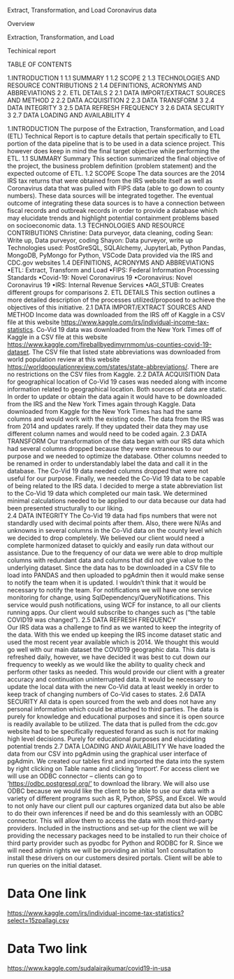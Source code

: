 Extract, Transformation, and Load Coronavirus data

Overview

Extraction,
Transformation, and Load

Techinical report

TABLE OF CONTENTS

1.INTRODUCTION	1
1.1 SUMMARY	1
1.2 SCOPE	2
1.3 TECHNOLOGIES AND RESOURCE CONTRIBUTIONS	2
1.4 DEFINITIONS, ACRONYMS AND ABBREVIATIONS	2
2. ETL DETAILS	2
2.1 DATA IMPORT/EXTRACT SOURCES AND METHOD	2
2.2 DATA ACQUISITION	2
2.3 DATA TRANSFORM	3
2.4 DATA INTEGRITY	3
2.5 DATA REFRESH FREQUENCY	3
2.6 DATA SECURITY	3
2.7 DATA LOADING AND AVAILABILITY	4

1.INTRODUCTION 
The purpose of the Extraction, Transformation, and Load (ETL) Technical Report is to capture details that pertain specifically to ETL portion of the data pipeline that is to be used in a data science project.  This however does keep in mind the final target objective while performing the ETL.
1.1 SUMMARY 
Summary This section summarized the final objective of the project, the business problem definition (problem statement) and the expected outcome of ETL. 
1.2 SCOPE 
Scope The data sources are the 2014 IRS tax returns that were obtained from the IRS website itself as well as Coronavirus data that was pulled with FIPS data (able to go down to county numbers). These data sources will be integrated together. The eventual outcome of integrating these data sources is to have a connection between fiscal records and outbreak records in order to provide a database which may elucidate trends and highlight potential containment problems based on socioeconomic data. 
1.3 TECHNOLOGIES AND RESOURCE CONTRIBUTIONS 
Christine: Data purveyor, data cleaning, coding
Sean: Write up, Data purveyor, coding
Shayon: Data purveyor, write up
Technologies used: PostGreSQL, SQLAlchemy, JupyterLab, Python Pandas, MongoDB,
PyMongo for Python, VSCode
Data provided via the IRS and CDC.gov websites
1.4 DEFINITIONS, ACRONYMS AND ABBREVIATIONS 
•ETL: Extract, Transform and Load 
•FIPS: Federal Information Processing Standards
•Covid-19: Novel Coronavirus 19
•Coronavirus: Novel Coronavirus 19
•IRS: Internal Revenue Services
•AGI_STUB: Creates different groups for comparisons
2. ETL DETAILS 
This section outlines a more detailed description of the processes utilized/proposed to achieve the objectives of this initiative. 
2.1 DATA IMPORT/EXTRACT SOURCES AND METHOD 
Income data was downloaded from the IRS off of Kaggle in a CSV file at this website https://www.kaggle.com/irs/individual-income-tax-statistics. Co-Vid 19 data was downloaded from the New York Times off of Kaggle in a CSV file at this website https://www.kaggle.com/fireballbyedimyrnmom/us-counties-covid-19-dataset. The CSV file that listed state abbreviations was downloaded from world population review at this website https://worldpopulationreview.com/states/state-abbreviations/. There are no restrictions on the CSV files from Kaggle.
2.2 DATA ACQUISITION 
Data for geographical location of Co-Vid 19 cases was needed along with income information related to geographical location. Both sources of data are static. In order to update or obtain the data again it would have to be downloaded from the IRS and the New York Times again through Kaggle. Data downloaded from Kaggle for the New York Times has had the same columns and would work with the existing code. The data from the IRS was from 2014 and updates rarely. If they updated their data they may use different column names and would need to be coded again. 
2.3 DATA TRANSFORM 
Our transformation of the data began with our IRS data which had several columns dropped because they were extraneous to our purpose and we needed to optimize the database. Other columns needed to be renamed in order to understandably label the data and call it in the database. The Co-Vid 19 data needed columns dropped that were not useful for our purpose. Finally, we needed the Co-Vid 19 data to be capable of being related to the IRS data. I decided to merge a state abbreviation list to the Co-Vid 19 data which completed our main task. We determined minimal calculations needed to be applied to our data because our data had been presented structurally to our liking.  
2.4 DATA INTEGRITY 
The Co-Vid 19 data had fips numbers that were not standardly used with decimal points after them. Also, there were N/As and unknowns in several columns in the Co-Vid data on the county level which we decided to drop completely. We believed our client would need a complete harmonized dataset to quickly and easily run data without our assistance. Due to the frequency of our data we were able to drop multiple columns with redundant data and columns that did not give value to the underlying dataset. Since the data has to be downloaded in a CSV file to load into PANDAS and then uploaded to pgAdmin then it would make sense to notify the team when it is updated. I wouldn’t think that it would be necessary to notify the team. For notifications we will have one service monitoring for change, using SqlDependency/QueryNotifications. This service would push notifications, using WCF for instance, to all our clients running apps. Our client would subscribe to changes such as (“the table COVID19 was changed”).
2.5 DATA REFRESH FREQUENCY  
Our IRS data was a challenge to find as we wanted to keep the integrity of the data. With this we ended up keeping the IRS income dataset static and used the most recent year available which is 2014. We thought this would go well with our main dataset the COVID19 geographic data. This data is refreshed daily, however, we have decided it was best to cut down our frequency to weekly as we would like the ability to quality check and perform other tasks as needed. This would provide our client with a greater accuracy and continuation uninterrupted data. It would be necessary to update the local data with the new Co-Vid data at least weekly in order to keep track of changing numbers of Co-Vid cases to states.
2.6 DATA SECURITY 
All data is open sourced from the web and does not have any personal information which could be attached to third parties. The data is purely for knowledge and educational purposes and since it is open source is readily available to be utilized. The data that is pulled from the cdc.gov website had to be specifically requested forand as such is not for making high level decisions. Purely for educational purposes and elucidating potential trends
2.7 DATA LOADING AND AVAILABILITY 
We have loaded the data from our CSV into pgAdmin using the graphical user interface of pgAdmin. We created our tables first and imported the data into the system by right clicking on Table name and clicking ‘Import’. For access client we will use an ODBC connector – clients can go to ‘https://odbc.postgresql.org/’ to download the library. We will also use ODBC because we would like the client to be able to use our data with a variety of different programs such as R, Python, SPSS, and Excel. We would to not only have our client pull our captures organized data but also be able to do their own inferences if need be and do this seamlessly with an ODBC connector. This will allow them to access the data with most third-party providers. Included in the instructions and set-up for the client we will be providing the necessary packages need to be installed to run their choice of third party provider such as pyodbc for Python and RODBC for R. Since we will need admin rights we will be providing an initial 1on1 consultation to install these drivers on our customers desired portals. Client will be able to run queries on the initial dataset.

# Data One link
https://www.kaggle.com/irs/individual-income-tax-statistics?select=15zpallagi.csv

# Data Two link
https://www.kaggle.com/sudalairajkumar/covid19-in-usa





